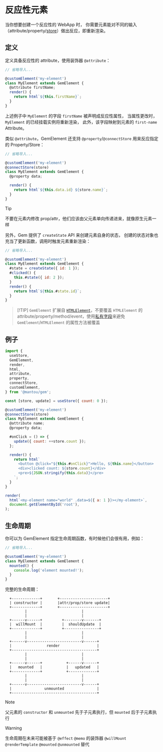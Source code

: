 # 反应性元素

当你想要创建一个反应性的 WebApp 时，
你需要元素能对不同的输入（attribute/property/[store](./003-global-state-management.md)）做出反应，即重新渲染。

## 定义

定义具备反应性的 attribute，使用装饰器 `@attribute`：

```js
// 省略导入...

@customElement('my-element')
class MyElement extends GemElement {
  @attribute firstName;
  render() {
    return html`${this.firstName}`;
  }
}
```

上述例子中 `MyElement` 的字段 `firstName` 被声明成反应性属性，
当属性更改时，`MyElement` 的已经挂载实例将重新渲染，
此外，该字段映射到元素的 `first-name` Attribute。

类似 `@attribute`，GemElement 还支持 `@property`/`@connectStore` 用来反应指定的 Property/Store：

```js
// 省略导入...

@customElement('my-element')
@connectStore(store)
class MyElement extends GemElement {
  @property data;

  render() {
    return html`${this.data.id} ${store.name}`;
  }
}
```

> [!TIP]
> 不要在元素内修改 prop/attr，他们应该由父元素单向传递进来，就像原生元素一样

另外，Gem 提供了 `createState` API 来创建元素自身的状态，
创建的状态对象也充当了更新函数，调用时触发元素重新渲染：

```js
// 省略导入...

@customElement('my-element')
class MyElement extends GemElement {
  #state = createState({ id: 1 });
  #clicked() {
    this.#state({ id: 2 });
  }
  render() {
    return html`${this.#state.id}`;
  }
}
```

> [!TIP] `GemElement` 扩展自 [`HTMLElement`](https://developer.mozilla.org/en-US/docs/Web/API/HTMLElement)，不要覆盖 `HTMLElement` 的 attribute/property/method/event，使用[私有字段](https://developer.mozilla.org/en-US/docs/Web/JavaScript/Reference/Classes/Private_class_fields)来避免 `GemElement`/`HTMLElement` 的属性方法被覆盖

## 例子

<gbp-sandpack dependencies="@mantou/gem">

```js index.js
import {
  useStore,
  GemElement,
  render,
  html,
  attribute,
  property,
  connectStore,
  customElement,
} from '@mantou/gem';

const [store, update] = useStore({ count: 0 });

@customElement('my-element')
@connectStore(store)
class MyElement extends GemElement {
  @attribute name;
  @property data;

  #onClick = () => {
    update({ count: ++store.count });
  };

  render() {
    return html`
      <button @click="${this.#onClick}">Hello, ${this.name}</button>
      <div>clicked count: ${store.count}</div>
      <pre>${JSON.stringify(this.data)}</pre>
    `;
  }
}

render(
  html`<my-element name="world" .data=${{ a: 1 }}></my-element>`,
  document.getElementById('root'),
);
```

</gbp-sandpack>

## 生命周期

你可以为 GemElement 指定生命周期函数，有时候他们会很有用，例如：

```js
// 省略导入...

@customElement('my-element')
class MyElement extends GemElement {
  mounted() {
    console.log('element mounted!');
  }
}
```

完整的生命周期：

```
  +-------------+       +----------------------+
  | constructor |       |attr/prop/store update|
  +-------------+       +----------------------+
         |                         |
         |                         |
  +------v------+         +--------v-------+
  |  willMount  |         |  shouldUpdate  |
  +-------------+         +----------------+
         |                         |
         |                         |
  +------v-------------------------v------+
  |                render                 |
  +---------------------------------------+
         |                         |
         |                         |
  +------v------+           +------v------+
  |   mounted   |           |   updated   |
  +-------------+           +-------------+
         |                         |
         |                         |
  +------v-------------------------v------+
  |               unmounted               |
  +---------------------------------------+
```

> [!NOTE]
> 父元素的 `constructor` 和 `unmounted` 先于子元素执行，但 `mounted` 后于子元素执行

> [!WARNING]
> 生命周期在未来可能被基于 `@effect` `@memo` 的装饰器 `@willMount` `@renderTemplate` `@mounted` `@unmounted` 替代
